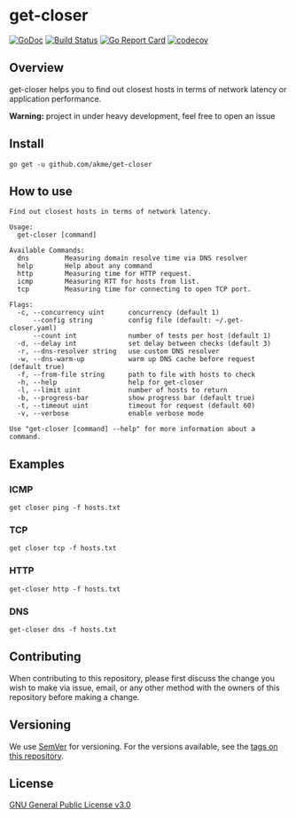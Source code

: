# get-closer
[![GoDoc](https://godoc.org/github.com/akme/get-closer?status.svg)](https://godoc.org/github.com/akme/get-closer) [![Build Status](https://travis-ci.org/akme/get-closer.svg?branch=master)](https://travis-ci.org/akme/get-closer) [![Go Report Card](https://goreportcard.com/badge/github.com/akme/get-closer)](https://goreportcard.com/report/github.com/akme/get-closer) [![codecov](https://codecov.io/gh/akme/get-closer/branch/master/graph/badge.svg)](https://codecov.io/gh/akme/get-closer)
## Overview
get-closer helps you to find out closest hosts in terms of network latency or application performance.

**Warning:** project in under heavy development, feel free to open an issue

## Install

```
go get -u github.com/akme/get-closer
```

## How to use
```
Find out closest hosts in terms of network latency.

Usage:
  get-closer [command]

Available Commands:
  dns         Measuring domain resolve time via DNS resolver
  help        Help about any command
  http        Measuring time for HTTP request.
  icmp        Measuring RTT for hosts from list.
  tcp         Measuring time for connecting to open TCP port.

Flags:
  -c, --concurrency uint      concurrency (default 1)
      --config string         config file (default: ~/.get-closer.yaml)
      --count int             number of tests per host (default 1)
  -d, --delay int             set delay between checks (default 3)
  -r, --dns-resolver string   use custom DNS resolver
  -w, --dns-warm-up           warm up DNS cache before request (default true)
  -f, --from-file string      path to file with hosts to check
  -h, --help                  help for get-closer
  -l, --limit uint            number of hosts to return
  -b, --progress-bar          show progress bar (default true)
  -t, --timeout uint          timeout for request (default 60)
  -v, --verbose               enable verbose mode

Use "get-closer [command] --help" for more information about a command.
```

## Examples
### ICMP
```
get closer ping -f hosts.txt
```
### TCP
```
get closer tcp -f hosts.txt
```
### HTTP
```
get-closer http -f hosts.txt
```
### DNS
```
get-closer dns -f hosts.txt
```


## Contributing

When contributing to this repository, please first discuss the change you wish to make via issue, email, or any other method with the owners of this repository before making a change.

## Versioning

We use [SemVer](http://semver.org/) for versioning. For the versions available, see the [tags on this repository](https://github.com/akme/get-closer/tags). 


## License
[GNU General Public License v3.0](https://github.com/akme/get-closer/blob/master/LICENSE)
